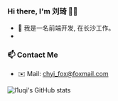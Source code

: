 ### Hi there, I'm 刘琦 👋👋

- 👀 我是一名前端开发, 在长沙工作。
- 
<!-- - 🌱 I’m currently learning FE. -->


### 📫 Contact Me
- ✉️ Mail: chyi_fox@foxmail.com


![l1uqi's GitHub stats](https://github-readme-stats.vercel.app/api?username=l1uqi&show_icons=true&theme=radical)


<!--
**l1uqi/l1uqi** is a ✨ _special_ ✨ repository because its `README.md` (this file) appears on your GitHub profile.

Here are some ideas to get you started:

- 🔭 I’m currently working on ...
- 🌱 I’m currently learning ...
- 👯 I’m looking to collaborate on ...
- 🤔 I’m looking for help with ...
- 💬 Ask me about ...
- 📫 How to reach me: ...
- 😄 Pronouns: ...
- ⚡ Fun fact: ...
-->
